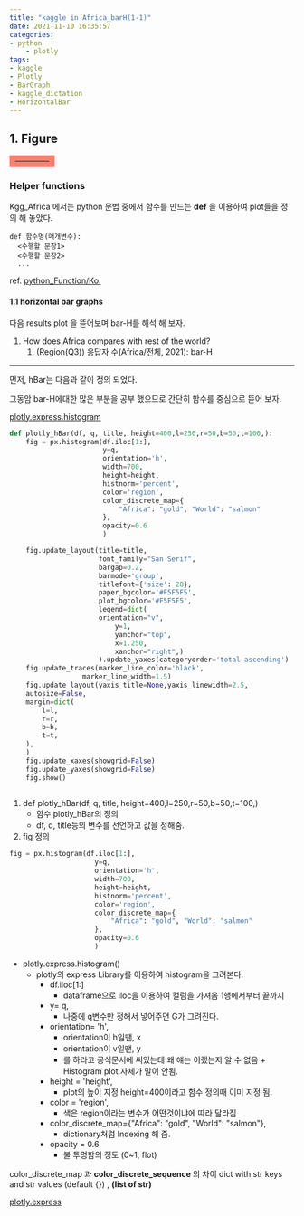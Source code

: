 ```yaml
---
title: "kaggle in Africa_barH(1-1)"
date: 2021-11-10 16:35:57
categories:
- python
    - plotly
tags:
- kaggle
- Plotly
- BarGraph
- kaggle_dictation
- HorizontalBar
---
```


## 1. Figure

<hr style="border: solid 10px salmon; width: 12%;">

### Helper functions

Kgg_Africa 에서는 python 문법 중에서 함수를 만드는 **def** 을 이용하여 plot들을 정의 해 놓았다. 



    def 함수명(매개변수):
      <수행할 문장1>
      <수행할 문장2>
      ...


ref. [python_Function/Ko.](https://wikidocs.net/24)



#### 1.1 horizontal bar graphs 
다음 results plot 을 뜯어보며 bar-H를 해석 해 보자.


1. How does Africa compares with rest of the world?
   1. (Region(Q3)) 응답자 수(Africa/전체, 2021): bar-H 

<hr>
먼저, hBar는 다음과 같이 정의 되었다. 

그동암 bar-H에대한 많은 부분을 공부 했으므로 간단히 함수를 중심으로 뜯어 보자.

[plotly.express.histogram](https://plotly.github.io/plotly.py-docs/generated/plotly.express.histogram.html)

```python
def plotly_hBar(df, q, title, height=400,l=250,r=50,b=50,t=100,):   
    fig = px.histogram(df.iloc[1:], 
                       y=q,
                       orientation='h',
                       width=700,
                       height=height,
                       histnorm='percent',
                       color='region',
                       color_discrete_map={
                           "Africa": "gold", "World": "salmon"
                       },
                       opacity=0.6
                       )

    fig.update_layout(title=title, 
                      font_family="San Serif",
                      bargap=0.2,
                      barmode='group',
                      titlefont={'size': 28},
                      paper_bgcolor='#F5F5F5',
                      plot_bgcolor='#F5F5F5',                      
                      legend=dict(
                      orientation="v", 
                          y=1, 
                          yanchor="top", 
                          x=1.250, 
                          xanchor="right",)                 
                      ).update_yaxes(categoryorder='total ascending')
    fig.update_traces(marker_line_color='black',
                  marker_line_width=1.5)
    fig.update_layout(yaxis_title=None,yaxis_linewidth=2.5,
    autosize=False,
    margin=dict(
        l=l,
        r=r,
        b=b,
        t=t,
    ),
    )
    fig.update_xaxes(showgrid=False)
    fig.update_yaxes(showgrid=False)
    fig.show()   
    
```


  1. def plotly_hBar(df, q, title, height=400,l=250,r=50,b=50,t=100,) 
     - 함수 plotly_hBar의 정의
     - df, q, title등의 변수를 선언하고 값을 정해줌.
  2.  fig 정의 
  ```python
fig = px.histogram(df.iloc[1:], 
                       y=q,
                       orientation='h',
                       width=700,
                       height=height,
                       histnorm='percent',
                       color='region',
                       color_discrete_map={
                           "Africa": "gold", "World": "salmon"
                       },
                       opacity=0.6
                       )
  ```
  - plotly.express.histogram()
    - plotly의 express Library를 이용하여 histogram을 그려본다.
      - df.iloc[1:]
        - dataframe으로 iloc을 이용하여 컬럼을 가져옴 1행에서부터 끝까지
      - y= q,
        - 나중에 q변수만 정해서 넣어주면 G가 그려진다.
      - orientation= 'h',
        - orientation이 h일땐, x
        - orientation이 v일땐, y
        - 를 하라고 공식문서에 써있는데 왜 얘는 이랬는지 알 수 없음 + Histogram plot 자체가 말이 안됨.
      - height = 'height',
        - plot의 높이 지정 height=400이라고 함수 정의때 이미 지정 됨.
      - color = 'region',
        - 색은 region이라는 변수가 어떤것이냐에 따라 달라짐 
      - color_discrete_map={"Africa": "gold", "World": "salmon"},
        - dictionary처럼 Indexing 해 줌.
      - opacity = 0.6
        - 불 투명함의 정도 (0~1, flot)


<a style= "font-color: rad"> color_discrete_map </a> 과
<b style= "font-color: Orange"> color_discrete_sequence </b> 의 차이 
<a style= "font-color: rad"> dict with str keys and str values (default {}) </a>, 
<b style= "font-color: Orange"> (list of str) </b>


[plotly.express](https://plotly.github.io/plotly.py-docs/generated/plotly.express)